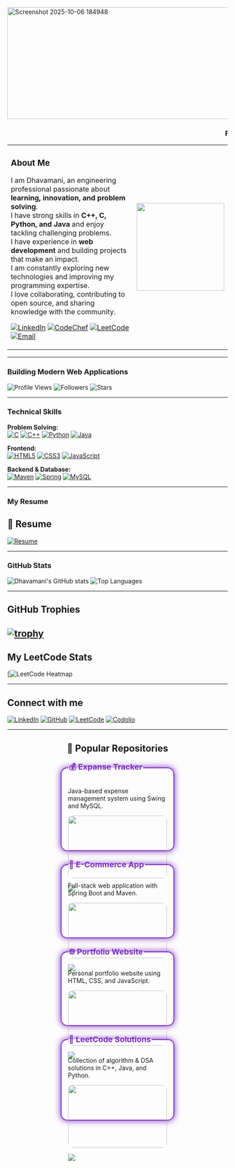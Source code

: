 
<img width="888" height="255" alt="Screenshot 2025-10-06 184948" src="https://github.com/user-attachments/assets/ac60eea9-d165-4502-aad4-5dce8c5fe1b7" />

<h3 align="center">
  <marquee behavior="scroll" direction="left" scrollamount="6">
     Full-Stack Developer | C++ | Spring Boot 
  </marquee>
</h3>




<table>
<tr>
<td>
  
###  About Me
  
I am Dhavamani, an engineering professional passionate about **learning, innovation, and problem solving**.  
I have strong skills in **C++, C, Python, and Java** and enjoy tackling challenging problems.  
I have experience in **web development** and building projects that make an impact.  
I am constantly exploring new technologies and improving my programming expertise.  
I love collaborating, contributing to open source, and sharing knowledge with the community.


[![LinkedIn](https://img.shields.io/badge/LinkedIn-0077B5?style=for-the-badge&logo=linkedin&logoColor=white)](https://www.linkedin.com/in/dhavamani-a-7b452a332?utm_source=share&utm_campaign=share_via&utm_content=profile&utm_medium=android_app) 
[![CodeChef](https://img.shields.io/badge/CodeChef-333333?style=for-the-badge&logo=codechef&logoColor=white)](https://www.codechef.com/users/dhavamani_16) 
[![LeetCode](https://img.shields.io/badge/LeetCode-FFA116?style=for-the-badge&logo=leetcode&logoColor=white)](https://leetcode.com/u/Dhavamani_16/) 
[![Email](https://img.shields.io/badge/Email-D14836?style=for-the-badge&logo=gmail&logoColor=white)](mailto:your-kit27.cse16@example.com)

</td>
<td>
  <img src="https://github.com/user-attachments/assets/a5ecef3c-6bbc-4aa5-9c29-befd2628571d" width="200" />
</td>
</tr>
</table>


---

###  Building Modern Web Applications

![Profile Views](https://komarev.com/ghpvc/?username=dhavamani16&color=7B2CBF)
![Followers](https://img.shields.io/github/followers/dhavamani16?label=Followers&style=social)
![Stars](https://img.shields.io/github/stars/dhavamani16?label=Stars&style=social)

---
###  Technical Skills

**Problem Solving:**  
[![C](https://img.shields.io/badge/C-00599C?style=for-the-badge&logo=c&logoColor=white)](https://en.wikipedia.org/wiki/C_(programming_language)) 
[![C++](https://img.shields.io/badge/C++-00599C?style=for-the-badge&logo=c%2B%2B&logoColor=white)](https://en.wikipedia.org/wiki/C%2B%2B) 
[![Python](https://img.shields.io/badge/Python-3776AB?style=for-the-badge&logo=python&logoColor=white)](https://www.python.org/) 
[![Java](https://img.shields.io/badge/Java-007396?style=for-the-badge&logo=java&logoColor=white)](https://www.java.com/)

**Frontend:**  
[![HTML5](https://img.shields.io/badge/HTML5-E34F26?style=for-the-badge&logo=html5&logoColor=white)](https://developer.mozilla.org/en-US/docs/Web/HTML) 
[![CSS3](https://img.shields.io/badge/CSS3-1572B6?style=for-the-badge&logo=css3&logoColor=white)](https://developer.mozilla.org/en-US/docs/Web/CSS)
[![JavaScript](https://img.shields.io/badge/JavaScript-F7DF1E?style=for-the-badge&logo=javascript&logoColor=black)](https://developer.mozilla.org/en-US/docs/Web/JavaScript)

**Backend & Database:**  
[![Maven](https://img.shields.io/badge/Maven-C71A36?style=for-the-badge&logo=apachemaven&logoColor=white)](https://maven.apache.org/) 
[![Spring](https://img.shields.io/badge/Spring-6DB33F?style=for-the-badge&logo=spring&logoColor=white)](https://spring.io/)
[![MySQL](https://img.shields.io/badge/MySQL-4479A1?style=for-the-badge&logo=mysql&logoColor=white)](https://www.mysql.com/)

---

###  My Resume
## 📄 Resume
[![Resume](https://img.shields.io/badge/Resume-Click%20Here-blue?style=for-the-badge&logo=adobe&logoColor=white)](https://drive.google.com/file/d/1pNpEkQl1Ky1icCJeNCQ27sGEmm-STUqk/view?usp=drivesdk)

---

###  GitHub Stats
![Dhavamani's GitHub stats](https://github-readme-stats.vercel.app/api?username=dhavamani16&show_icons=true&theme=radical)
![Top Languages](https://github-readme-stats.vercel.app/api/top-langs/?username=dhavamani16&layout=compact&theme=radical)


---

##  GitHub Trophies

[![trophy](https://github-profile-trophy.vercel.app/?username=dhavamani16&theme=darkhub&no-frame=true&no-bg=true&margin-w=10)](https://github.com/ryo-ma/github-profile-trophy)
---

##  My LeetCode Stats

[![LeetCode Heatmap](https://leetcard.jacoblin.cool/Dhavamani_16?theme=dark&ext=heatmap)

---

## Connect with me

[![LinkedIn](https://img.shields.io/badge/LinkedIn-0077B5?style=for-the-badge&logo=linkedin&logoColor=white)](https://www.linkedin.com/in/dhavamani-a-7b452a332?utm_source=share&utm_campaign=share_via&utm_content=profile&utm_medium=android_app)
[![GitHub](https://img.shields.io/badge/GitHub-181717?style=for-the-badge&logo=github&logoColor=white)](https://github.com/dhavamani16)
[![LeetCode](https://img.shields.io/badge/LeetCode-FFA116?style=for-the-badge&logo=leetcode&logoColor=white)](https://leetcode.com/u/Dhavamani_16/)
[![Codolio](https://img.shields.io/badge/Codolio-FF6F61?style=for-the-badge&logo=codio&logoColor=white)](https://codolio.com/profile/DHAVAMANIA)

---

<h2 align="center">🌟 Popular Repositories</h2>

<div style="display: flex; flex-wrap: wrap; justify-content: center; gap:20px;">

  <!-- Row 1, Column 1 -->
  <fieldset style="flex: 0 0 45%; border:2px solid #7B2CBF; border-radius:15px; padding:15px; box-shadow:0 0 15px #7B2CBF;">
    <legend style="font-weight:bold; color:#7B2CBF; font-size:18px;">💰 Expanse Tracker</legend>
    <p>Java-based expense management system using Swing and MySQL.</p>
    <img src="https://raw.githubusercontent.com/dhavamani16/ExpanseTrack/main/assets/screenshot.png" width="100%" style="border-radius:10px;" />
    <p>
      <a href="https://github.com/dhavamani16/ExpanseTrack">
        <img src="https://img.shields.io/badge/View%20Project-7B2CBF?style=for-the-badge&logo=github&logoColor=white"/>
      </a>
    </p>
  </fieldset>

  <!-- Row 1, Column 2 -->
  <fieldset style="flex: 0 0 45%; border:2px solid #7B2CBF; border-radius:15px; padding:15px; box-shadow:0 0 15px #7B2CBF;">
    <legend style="font-weight:bold; color:#7B2CBF; font-size:18px;">🛒 E-Commerce App</legend>
    <p>Full-stack web application with Spring Boot and Maven.</p>
    <img src="https://raw.githubusercontent.com/dhavamani16/Ecommerce/main/assets/screenshot.png" width="100%" style="border-radius:10px;" />
    <p>
      <a href="https://github.com/dhavamani16/Ecommerce">
        <img src="https://img.shields.io/badge/View%20Project-7B2CBF?style=for-the-badge&logo=github&logoColor=white"/>
      </a>
    </p>
  </fieldset>

  <!-- Row 2, Column 1 -->
  <fieldset style="flex: 0 0 45%; border:2px solid #7B2CBF; border-radius:15px; padding:15px; box-shadow:0 0 15px #7B2CBF;">
    <legend style="font-weight:bold; color:#7B2CBF; font-size:18px;">🌐 Portfolio Website</legend>
    <p>Personal portfolio website using HTML, CSS, and JavaScript.</p>
    <img src="https://raw.githubusercontent.com/dhavamani16/Portfolio/main/assets/screenshot.png" width="100%" style="border-radius:10px;" />
    <p>
      <a href="https://github.com/dhavamani16/Portfolio">
        <img src="https://img.shields.io/badge/View%20Project-7B2CBF?style=for-the-badge&logo=github&logoColor=white"/>
      </a>
    </p>
  </fieldset>

  <!-- Row 2, Column 2 -->
  <fieldset style="flex: 0 0 45%; border:2px solid #7B2CBF; border-radius:15px; padding:15px; box-shadow:0 0 15px #7B2CBF;">
    <legend style="font-weight:bold; color:#7B2CBF; font-size:18px;">🧩 LeetCode Solutions</legend>
    <p>Collection of algorithm & DSA solutions in C++, Java, and Python.</p>
    <img src="https://raw.githubusercontent.com/dhavamani16/LeetCode/main/assets/screenshot.png" width="100%" style="border-radius:10px;" />
    <p>
      <a href="https://github.com/dhavamani16/LeetCode">
        <img src="https://img.shields.io/badge/View%20Project-7B2CBF?style=for-the-badge&logo=github&logoColor=white"/>
      </a>
    </p>
  </fieldset>

</div>

<!--
**dhavamani16/dhavamani16** is a ✨ _special_ ✨ repository because its `README.md` (this file) appears on your GitHub profile.

Here are some ideas to get you started:

- 🔭 I’m currently working on ...
- 🌱 I’m currently learning ...
- 👯 I’m looking to collaborate on ...
- 🤔 I’m looking for help with ...
- 💬 Ask me about ...
- 📫 How to reach me: ...
- 😄 Pronouns: ...
- ⚡ Fun fact: ...
-->
